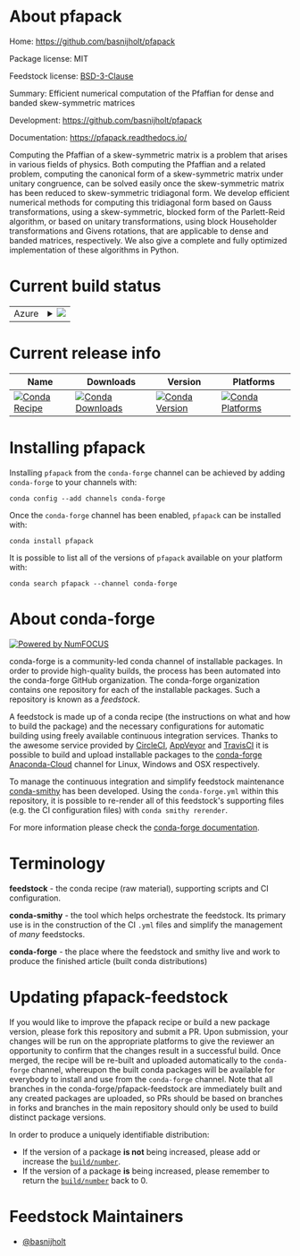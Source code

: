About pfapack
=============

Home: https://github.com/basnijholt/pfapack

Package license: MIT

Feedstock license: [BSD-3-Clause](https://github.com/conda-forge/pfapack-feedstock/blob/master/LICENSE.txt)

Summary: Efficient numerical computation of the Pfaffian for dense and banded skew-symmetric matrices

Development: https://github.com/basnijholt/pfapack

Documentation: https://pfapack.readthedocs.io/

Computing the Pfaffian of a skew-symmetric matrix is a problem that arises in various fields of physics.
Both computing the Pfaffian and a related problem, computing the canonical form of a skew-symmetric matrix
under unitary congruence, can be solved easily once the skew-symmetric matrix has been reduced to
skew-symmetric tridiagonal form. We develop efficient numerical methods for computing this tridiagonal
form based on Gauss transformations, using a skew-symmetric, blocked form of the Parlett-Reid algorithm,
or based on unitary transformations, using block Householder transformations and Givens rotations,
that are applicable to dense and banded matrices, respectively. We also give a complete and fully
optimized implementation of these algorithms in Python.


Current build status
====================


<table>
    
  <tr>
    <td>Azure</td>
    <td>
      <details>
        <summary>
          <a href="https://dev.azure.com/conda-forge/feedstock-builds/_build/latest?definitionId=9190&branchName=master">
            <img src="https://dev.azure.com/conda-forge/feedstock-builds/_apis/build/status/pfapack-feedstock?branchName=master">
          </a>
        </summary>
        <table>
          <thead><tr><th>Variant</th><th>Status</th></tr></thead>
          <tbody><tr>
              <td>linux_64_python3.6.____73_pypy</td>
              <td>
                <a href="https://dev.azure.com/conda-forge/feedstock-builds/_build/latest?definitionId=9190&branchName=master">
                  <img src="https://dev.azure.com/conda-forge/feedstock-builds/_apis/build/status/pfapack-feedstock?branchName=master&jobName=linux&configuration=linux_64_python3.6.____73_pypy" alt="variant">
                </a>
              </td>
            </tr><tr>
              <td>linux_64_python3.6.____cpython</td>
              <td>
                <a href="https://dev.azure.com/conda-forge/feedstock-builds/_build/latest?definitionId=9190&branchName=master">
                  <img src="https://dev.azure.com/conda-forge/feedstock-builds/_apis/build/status/pfapack-feedstock?branchName=master&jobName=linux&configuration=linux_64_python3.6.____cpython" alt="variant">
                </a>
              </td>
            </tr><tr>
              <td>linux_64_python3.7.____73_pypy</td>
              <td>
                <a href="https://dev.azure.com/conda-forge/feedstock-builds/_build/latest?definitionId=9190&branchName=master">
                  <img src="https://dev.azure.com/conda-forge/feedstock-builds/_apis/build/status/pfapack-feedstock?branchName=master&jobName=linux&configuration=linux_64_python3.7.____73_pypy" alt="variant">
                </a>
              </td>
            </tr><tr>
              <td>linux_64_python3.7.____cpython</td>
              <td>
                <a href="https://dev.azure.com/conda-forge/feedstock-builds/_build/latest?definitionId=9190&branchName=master">
                  <img src="https://dev.azure.com/conda-forge/feedstock-builds/_apis/build/status/pfapack-feedstock?branchName=master&jobName=linux&configuration=linux_64_python3.7.____cpython" alt="variant">
                </a>
              </td>
            </tr><tr>
              <td>linux_64_python3.8.____cpython</td>
              <td>
                <a href="https://dev.azure.com/conda-forge/feedstock-builds/_build/latest?definitionId=9190&branchName=master">
                  <img src="https://dev.azure.com/conda-forge/feedstock-builds/_apis/build/status/pfapack-feedstock?branchName=master&jobName=linux&configuration=linux_64_python3.8.____cpython" alt="variant">
                </a>
              </td>
            </tr><tr>
              <td>linux_64_python3.9.____cpython</td>
              <td>
                <a href="https://dev.azure.com/conda-forge/feedstock-builds/_build/latest?definitionId=9190&branchName=master">
                  <img src="https://dev.azure.com/conda-forge/feedstock-builds/_apis/build/status/pfapack-feedstock?branchName=master&jobName=linux&configuration=linux_64_python3.9.____cpython" alt="variant">
                </a>
              </td>
            </tr><tr>
              <td>osx_64_python3.6.____73_pypy</td>
              <td>
                <a href="https://dev.azure.com/conda-forge/feedstock-builds/_build/latest?definitionId=9190&branchName=master">
                  <img src="https://dev.azure.com/conda-forge/feedstock-builds/_apis/build/status/pfapack-feedstock?branchName=master&jobName=osx&configuration=osx_64_python3.6.____73_pypy" alt="variant">
                </a>
              </td>
            </tr><tr>
              <td>osx_64_python3.6.____cpython</td>
              <td>
                <a href="https://dev.azure.com/conda-forge/feedstock-builds/_build/latest?definitionId=9190&branchName=master">
                  <img src="https://dev.azure.com/conda-forge/feedstock-builds/_apis/build/status/pfapack-feedstock?branchName=master&jobName=osx&configuration=osx_64_python3.6.____cpython" alt="variant">
                </a>
              </td>
            </tr><tr>
              <td>osx_64_python3.7.____73_pypy</td>
              <td>
                <a href="https://dev.azure.com/conda-forge/feedstock-builds/_build/latest?definitionId=9190&branchName=master">
                  <img src="https://dev.azure.com/conda-forge/feedstock-builds/_apis/build/status/pfapack-feedstock?branchName=master&jobName=osx&configuration=osx_64_python3.7.____73_pypy" alt="variant">
                </a>
              </td>
            </tr><tr>
              <td>osx_64_python3.7.____cpython</td>
              <td>
                <a href="https://dev.azure.com/conda-forge/feedstock-builds/_build/latest?definitionId=9190&branchName=master">
                  <img src="https://dev.azure.com/conda-forge/feedstock-builds/_apis/build/status/pfapack-feedstock?branchName=master&jobName=osx&configuration=osx_64_python3.7.____cpython" alt="variant">
                </a>
              </td>
            </tr><tr>
              <td>osx_64_python3.8.____cpython</td>
              <td>
                <a href="https://dev.azure.com/conda-forge/feedstock-builds/_build/latest?definitionId=9190&branchName=master">
                  <img src="https://dev.azure.com/conda-forge/feedstock-builds/_apis/build/status/pfapack-feedstock?branchName=master&jobName=osx&configuration=osx_64_python3.8.____cpython" alt="variant">
                </a>
              </td>
            </tr><tr>
              <td>osx_64_python3.9.____cpython</td>
              <td>
                <a href="https://dev.azure.com/conda-forge/feedstock-builds/_build/latest?definitionId=9190&branchName=master">
                  <img src="https://dev.azure.com/conda-forge/feedstock-builds/_apis/build/status/pfapack-feedstock?branchName=master&jobName=osx&configuration=osx_64_python3.9.____cpython" alt="variant">
                </a>
              </td>
            </tr><tr>
              <td>win_64_python3.6.____cpython</td>
              <td>
                <a href="https://dev.azure.com/conda-forge/feedstock-builds/_build/latest?definitionId=9190&branchName=master">
                  <img src="https://dev.azure.com/conda-forge/feedstock-builds/_apis/build/status/pfapack-feedstock?branchName=master&jobName=win&configuration=win_64_python3.6.____cpython" alt="variant">
                </a>
              </td>
            </tr><tr>
              <td>win_64_python3.7.____cpython</td>
              <td>
                <a href="https://dev.azure.com/conda-forge/feedstock-builds/_build/latest?definitionId=9190&branchName=master">
                  <img src="https://dev.azure.com/conda-forge/feedstock-builds/_apis/build/status/pfapack-feedstock?branchName=master&jobName=win&configuration=win_64_python3.7.____cpython" alt="variant">
                </a>
              </td>
            </tr><tr>
              <td>win_64_python3.8.____cpython</td>
              <td>
                <a href="https://dev.azure.com/conda-forge/feedstock-builds/_build/latest?definitionId=9190&branchName=master">
                  <img src="https://dev.azure.com/conda-forge/feedstock-builds/_apis/build/status/pfapack-feedstock?branchName=master&jobName=win&configuration=win_64_python3.8.____cpython" alt="variant">
                </a>
              </td>
            </tr><tr>
              <td>win_64_python3.9.____cpython</td>
              <td>
                <a href="https://dev.azure.com/conda-forge/feedstock-builds/_build/latest?definitionId=9190&branchName=master">
                  <img src="https://dev.azure.com/conda-forge/feedstock-builds/_apis/build/status/pfapack-feedstock?branchName=master&jobName=win&configuration=win_64_python3.9.____cpython" alt="variant">
                </a>
              </td>
            </tr>
          </tbody>
        </table>
      </details>
    </td>
  </tr>
</table>

Current release info
====================

| Name | Downloads | Version | Platforms |
| --- | --- | --- | --- |
| [![Conda Recipe](https://img.shields.io/badge/recipe-pfapack-green.svg)](https://anaconda.org/conda-forge/pfapack) | [![Conda Downloads](https://img.shields.io/conda/dn/conda-forge/pfapack.svg)](https://anaconda.org/conda-forge/pfapack) | [![Conda Version](https://img.shields.io/conda/vn/conda-forge/pfapack.svg)](https://anaconda.org/conda-forge/pfapack) | [![Conda Platforms](https://img.shields.io/conda/pn/conda-forge/pfapack.svg)](https://anaconda.org/conda-forge/pfapack) |

Installing pfapack
==================

Installing `pfapack` from the `conda-forge` channel can be achieved by adding `conda-forge` to your channels with:

```
conda config --add channels conda-forge
```

Once the `conda-forge` channel has been enabled, `pfapack` can be installed with:

```
conda install pfapack
```

It is possible to list all of the versions of `pfapack` available on your platform with:

```
conda search pfapack --channel conda-forge
```


About conda-forge
=================

[![Powered by NumFOCUS](https://img.shields.io/badge/powered%20by-NumFOCUS-orange.svg?style=flat&colorA=E1523D&colorB=007D8A)](http://numfocus.org)

conda-forge is a community-led conda channel of installable packages.
In order to provide high-quality builds, the process has been automated into the
conda-forge GitHub organization. The conda-forge organization contains one repository
for each of the installable packages. Such a repository is known as a *feedstock*.

A feedstock is made up of a conda recipe (the instructions on what and how to build
the package) and the necessary configurations for automatic building using freely
available continuous integration services. Thanks to the awesome service provided by
[CircleCI](https://circleci.com/), [AppVeyor](https://www.appveyor.com/)
and [TravisCI](https://travis-ci.com/) it is possible to build and upload installable
packages to the [conda-forge](https://anaconda.org/conda-forge)
[Anaconda-Cloud](https://anaconda.org/) channel for Linux, Windows and OSX respectively.

To manage the continuous integration and simplify feedstock maintenance
[conda-smithy](https://github.com/conda-forge/conda-smithy) has been developed.
Using the ``conda-forge.yml`` within this repository, it is possible to re-render all of
this feedstock's supporting files (e.g. the CI configuration files) with ``conda smithy rerender``.

For more information please check the [conda-forge documentation](https://conda-forge.org/docs/).

Terminology
===========

**feedstock** - the conda recipe (raw material), supporting scripts and CI configuration.

**conda-smithy** - the tool which helps orchestrate the feedstock.
                   Its primary use is in the construction of the CI ``.yml`` files
                   and simplify the management of *many* feedstocks.

**conda-forge** - the place where the feedstock and smithy live and work to
                  produce the finished article (built conda distributions)


Updating pfapack-feedstock
==========================

If you would like to improve the pfapack recipe or build a new
package version, please fork this repository and submit a PR. Upon submission,
your changes will be run on the appropriate platforms to give the reviewer an
opportunity to confirm that the changes result in a successful build. Once
merged, the recipe will be re-built and uploaded automatically to the
`conda-forge` channel, whereupon the built conda packages will be available for
everybody to install and use from the `conda-forge` channel.
Note that all branches in the conda-forge/pfapack-feedstock are
immediately built and any created packages are uploaded, so PRs should be based
on branches in forks and branches in the main repository should only be used to
build distinct package versions.

In order to produce a uniquely identifiable distribution:
 * If the version of a package **is not** being increased, please add or increase
   the [``build/number``](https://conda.io/docs/user-guide/tasks/build-packages/define-metadata.html#build-number-and-string).
 * If the version of a package **is** being increased, please remember to return
   the [``build/number``](https://conda.io/docs/user-guide/tasks/build-packages/define-metadata.html#build-number-and-string)
   back to 0.

Feedstock Maintainers
=====================

* [@basnijholt](https://github.com/basnijholt/)

